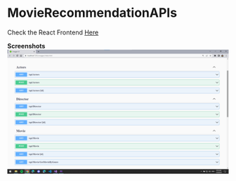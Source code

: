 # MovieRecommendationAPIs

Check the React Frontend [Here](https://github.com/Prashanth-krishna/movie-recommendation)

**Screenshots**
![APIs](https://github.com/Prashanth-krishna/MovieRecommendationAPIs/blob/master/APIs.png?raw=true)
